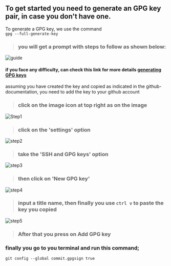 ## To get started you need to generate an GPG key pair, in case you don't have one.
To generate a GPG key, we use the command\
`gpg --full-generate-key`
 
> ### you will get a prompt with steps to follow as shown below:
 
![guide](new1.png)

#### if you face any difficulty, can check this link for more details [generating GPG keys](https://docs.github.com/en/authentication/managing-commit-signature-verification/generating-a-new-gpg-key)

assuming you have created the key and copied as indicated in the github-documentation, you need to add the key to your github account
> ### click on the image icon at top right as on the image
 
![Step1](image1.png)

> ### click on the 'settings' option

![step2](next.png)

> ### take the 'SSH and GPG keys' option

![step3](image2.png)

> ### then click on 'New GPG key'

![step4](new2.png)

> ### input a title name, then finally you use `ctrl v` to paste the key you copied

![step5](new3.png)

> ### After that you press on Add GPG  key 

### finally you go to you terminal and run this command;

`git config --global commit.gpgsign true`